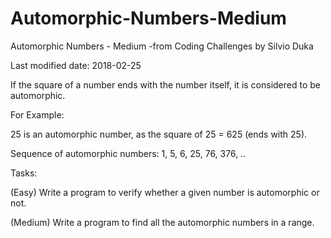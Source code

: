 # Automorphic-Numbers-Medium
Automorphic Numbers - Medium -from Coding Challenges by Silvio Duka

Last modified date: 2018-02-25 

If the square of a number ends with the number itself, it is considered to be automorphic. 

For Example: 

25 is an automorphic number, as the square of 25 = 625 (ends with 25). 

Sequence of automorphic numbers: 1, 5, 6, 25, 76, 376, .. 

Tasks: 

(Easy) Write a program to verify whether a given number is automorphic or not. 

(Medium) Write a program to find all the automorphic numbers in a range.
